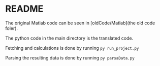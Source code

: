 # README

The original Matlab code can be seen in [oldCode/Matlab](the old code foler).

The python code in the main directory is the translated code.

Fetching and calculations is done by running `py run_project.py`

Parsing the resulting data is done by running `py parsaData.py`
